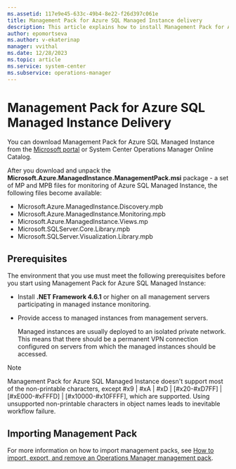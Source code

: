 ```yaml
---
ms.assetid: 117e9e45-633c-49b4-8e22-f26d397c061e
title: Management Pack for Azure SQL Managed Instance delivery
description: This article explains how to install Management Pack for Azure SQL Managed Instance
author: epomortseva
ms.author: v-ekaterinap
manager: vvithal
ms.date: 12/28/2023
ms.topic: article
ms.service: system-center
ms.subservice: operations-manager
---
```


# Management Pack for Azure SQL Managed Instance Delivery

You can download Management Pack for Azure SQL Managed Instance from the [Microsoft portal](https://www.microsoft.com/download/details.aspx?id=101203) or System Center Operations Manager Online Catalog.

After you download and unpack the **Microsoft.Azure.ManagedInstance.ManagementPack.msi** package - a set of MP and MPB files for monitoring of Azure SQL Managed Instance, the following files become available:

- Microsoft.Azure.ManagedInstance.Discovery.mpb
- Microsoft.Azure.ManagedInstance.Monitoring.mpb
- Microsoft.Azure.ManagedInstance.Views.mp
- Microsoft.SQLServer.Core.Library.mpb
- Microsoft.SQLServer.Visualization.Library.mpb

## Prerequisites

The environment that you use must meet the following prerequisites before you start using Management Pack for Azure SQL Managed Instance:

- Install **.NET Framework 4.6.1** or higher on all management servers participating in managed instance monitoring.

- Provide access to managed instances from management servers.

    Managed instances are usually deployed to an isolated private network. This means that there should be a permanent VPN connection configured on servers from which the managed instances should be accessed.

> [!NOTE]
> Management Pack for Azure SQL Managed Instance doesn't support most of the non-printable characters, except #x9 | #xA | #xD | [#x20-#xD7FF] | [#xE000-#xFFFD] | [#x10000-#x10FFFF], which are supported. Using unsupported non-printable characters in object names leads to inevitable workflow failure.

## Importing Management Pack

For more information on how to import management packs, see [How to import, export, and remove an Operations Manager management pack](manage-mp-import-remove-delete.md).
